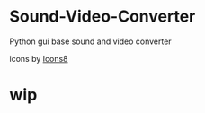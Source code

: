 # Sound-Video-Converter
Python gui base sound and video converter

icons by <a target="_blank" href="https://icons8.com">Icons8</a>

# wip

